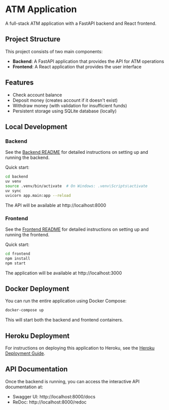 # ATM Application

A full-stack ATM application with a FastAPI backend and React frontend.

## Project Structure

This project consists of two main components:

- **Backend**: A FastAPI application that provides the API for ATM operations
- **Frontend**: A React application that provides the user interface

## Features

- Check account balance
- Deposit money (creates account if it doesn't exist)
- Withdraw money (with validation for insufficient funds)
- Persistent storage using SQLite database (locally)

## Local Development

### Backend

See the [Backend README](./backend/README.md) for detailed instructions on setting up and running the backend.

Quick start:
```bash
cd backend
uv venv
source .venv/bin/activate  # On Windows: .venv\Scripts\activate
uv sync
uvicorn app.main:app --reload
```

The API will be available at http://localhost:8000

### Frontend

See the [Frontend README](./frontend/README.md) for detailed instructions on setting up and running the frontend.

Quick start:
```bash
cd frontend
npm install
npm start
```

The application will be available at http://localhost:3000

## Docker Deployment

You can run the entire application using Docker Compose:

```bash
docker-compose up
```

This will start both the backend and frontend containers.

## Heroku Deployment

For instructions on deploying this application to Heroku, see the [Heroku Deployment Guide](./HEROKU_DEPLOYMENT.md).

## API Documentation

Once the backend is running, you can access the interactive API documentation at:
- Swagger UI: http://localhost:8000/docs
- ReDoc: http://localhost:8000/redoc